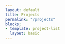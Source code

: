 ```yaml
---
layout: default
title: Projects
permalink: "/projects"
blocks:
- template: project-list
  layout: basic
---
```

